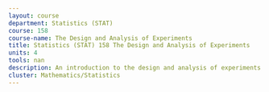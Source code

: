 ```yaml
---
layout: course 
department: Statistics (STAT)
course: 158
course-name: The Design and Analysis of Experiments
title: Statistics (STAT) 158 The Design and Analysis of Experiments
units: 4
tools: nan
description: An introduction to the design and analysis of experiments. This course covers planning, conducting, and analyzing statistically designed experiments with an emphasis on hands-on experience. Standard designs studied include factorial designs, block designs, latin square designs, and repeated measures designs. Other topics covered include the principles of design, randomization, ANOVA, response surface methodoloy, and computer experiments.
cluster: Mathematics/Statistics
---
```

